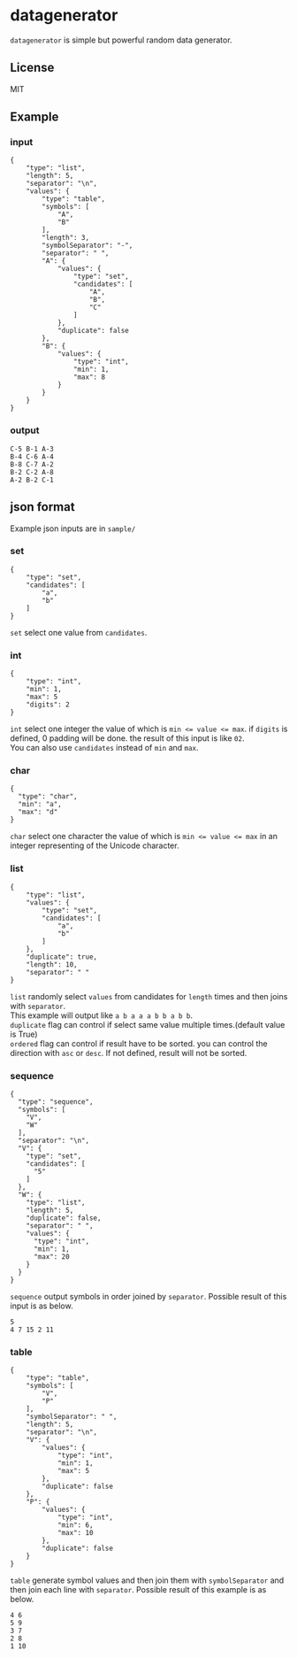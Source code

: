 # datagenerator
`datagenerator` is simple but powerful random data generator.

## License
MIT

## Example
### input
```
{
    "type": "list",
    "length": 5,
    "separator": "\n",
    "values": {
        "type": "table",
        "symbols": [
            "A",
            "B"
        ],
        "length": 3,
        "symbolSeparator": "-",
        "separator": " ",
        "A": {
            "values": {
                "type": "set",
                "candidates": [
                    "A",
                    "B",
                    "C"
                ]
            },
            "duplicate": false
        },
        "B": {
            "values": {
                "type": "int",
                "min": 1,
                "max": 8
            }
        }
    }
}
```
### output
```
C-5 B-1 A-3
B-4 C-6 A-4
B-8 C-7 A-2
B-2 C-2 A-8
A-2 B-2 C-1
```


## json format
Example json inputs are in `sample/`
### set
```
{
    "type": "set",
    "candidates": [
        "a",
        "b"
    ]
}
```
`set` select one value from `candidates`.

### int
```
{
    "type": "int",
    "min": 1,
    "max": 5
    "digits": 2
}
```
`int` select one integer the value of which is `min <= value <= max`. 
if `digits` is defined, 0 padding will be done. the result of this input is like `02`.  
You can also use `candidates` instead of `min` and `max`.

### char
```
{
  "type": "char",
  "min": "a",
  "max": "d"
}
```
`char` select one character the value of which is `min <= value <= max` in an integer representing of the Unicode character.

### list
```
{
    "type": "list",
    "values": {
        "type": "set",
        "candidates": [
            "a",
            "b"
        ]
    },
    "duplicate": true,
    "length": 10,
    "separator": " "
}
```
`list` randomly select `values` from candidates for `length` times and then joins with `separator`.  
This example will output like `a b a a a b b a b b`.  
`duplicate` flag can control if select same value multiple times.(default value is True)  
`ordered` flag can control if result have to be sorted. you can control the direction with `asc` or `desc`. If not defined, result will not be sorted.

### sequence
```
{
  "type": "sequence",
  "symbols": [
    "V",
    "W"
  ],
  "separator": "\n",
  "V": {
    "type": "set",
    "candidates": [
      "5"
    ]
  },
  "W": {
    "type": "list",
    "length": 5,
    "duplicate": false,
    "separator": " ",
    "values": {
      "type": "int",
      "min": 1,
      "max": 20
    }
  }
}
```
`sequence` output symbols in order joined by `separator`.
Possible result of this input is as below. 
```
5
4 7 15 2 11
```

### table
```
{
    "type": "table",
    "symbols": [
        "V",
        "P"
    ],
    "symbolSeparator": " ",
    "length": 5,
    "separator": "\n",
    "V": {
        "values": {
            "type": "int",
            "min": 1,
            "max": 5
        },
        "duplicate": false
    },
    "P": {
        "values": {
            "type": "int",
            "min": 6,
            "max": 10
        },
        "duplicate": false
    }
}
```
`table` generate symbol values and then join them with `symbolSeparator` and then join each line with `separator`.
Possible result of this example is as below.
```
4 6
5 9
3 7
2 8
1 10
```